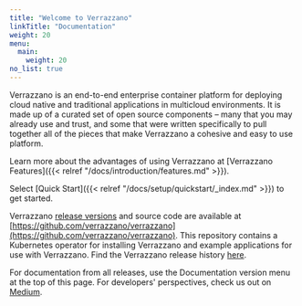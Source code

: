 ```yaml
---
title: "Welcome to Verrazzano"
linkTitle: "Documentation"
weight: 20
menu:
  main:
    weight: 20
no_list: true
---
```


Verrazzano is an end-to-end enterprise container platform for deploying cloud native and traditional applications in multicloud environments. It is made up of a curated set of open source components – many that you may already use and trust, and some that were written specifically to pull together all of the pieces that make Verrazzano a cohesive and easy to use platform.

Learn more about the advantages of using Verrazzano at [Verrazzano Features]({{< relref "/docs/introduction/features.md" >}}).

Select [Quick Start]({{< relref "/docs/setup/quickstart/_index.md" >}}) to get started.

Verrazzano [release versions](https://github.com/verrazzano/verrazzano/releases/) and source code are available at [https://github.com/verrazzano/verrazzano](https://github.com/verrazzano/verrazzano).
This repository contains a Kubernetes operator for installing Verrazzano and example applications for use with Verrazzano. Find the Verrazzano release history [here](https://verrazzano.io/archive/docs).

For documentation from all releases, use the Documentation version menu at the top of this page. For developers' perspectives, check us out on [Medium](https://medium.com/verrazzano).
